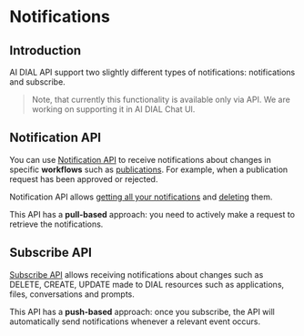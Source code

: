 # Notifications

## Introduction

AI DIAL API support two slightly different types of notifications: notifications and subscribe.

> Note, that currently this functionality is available only via API. We are working on supporting it in AI DIAL Chat UI.

## Notification API

You can use [Notification API](https://dialx.ai/dial_api#tag/Notifications/paths/~1v1~1ops~1notification~1list/post) to receive notifications about changes in specific **workflows** such as [publications](/docs/tutorials/2.devops/1.configuration/1.enable-publications-chat.md). For example, when a publication request has been approved or rejected. 

Notification API allows [getting all your notifications](https://dialx.ai/dial_api#tag/Notifications/paths/~1v1~1ops~1notification~1list/post) and [deleting](https://dialx.ai/dial_api#tag/Notifications/paths/~1v1~1ops~1notification~1delete/post) them.

This API has a **pull-based** approach: you need to actively make a request to retrieve the notifications.

## Subscribe API

[Subscribe API](https://dialx.ai/dial_api#tag/Notifications/paths/~1v1~1ops~1resource~1subscribe/post) allows receiving notifications about changes such as DELETE, CREATE, UPDATE made to DIAL resources such as applications, files, conversations and prompts.

This API has a **push-based** approach: once you subscribe, the API will automatically send notifications whenever a relevant event occurs.